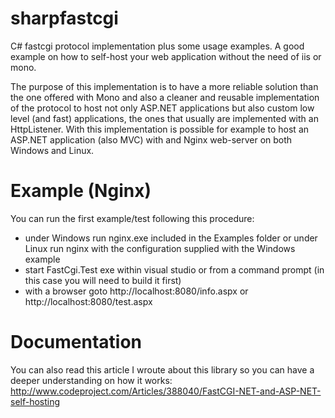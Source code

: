 sharpfastcgi
============

C# fastcgi protocol implementation plus some usage examples.
A good example on how to self-host your web application without the need of iis or mono.

The purpose of this implementation is to have a more reliable solution than the one
offered with Mono and also a cleaner and reusable implementation of the protocol
to host not only ASP.NET applications but also custom low level (and fast) applications,
the ones that usually are implemented with an HttpListener.
With this implementation is possible for example to host an ASP.NET application (also MVC)
with and Nginx web-server on both Windows and Linux.

Example (Nginx)
============
You can run the first example/test following this procedure:

- under Windows run nginx.exe included in the Examples folder or under Linux run nginx with the configuration supplied with the Windows example
- start FastCgi.Test exe within visual studio or from a command prompt (in this case you will need to build it first)
- with a browser goto http://localhost:8080/info.aspx or http://localhost:8080/test.aspx

Documentation
============
You can also read this article I wroute about this library so you can have a deeper understanding on how it works: http://www.codeproject.com/Articles/388040/FastCGI-NET-and-ASP-NET-self-hosting
